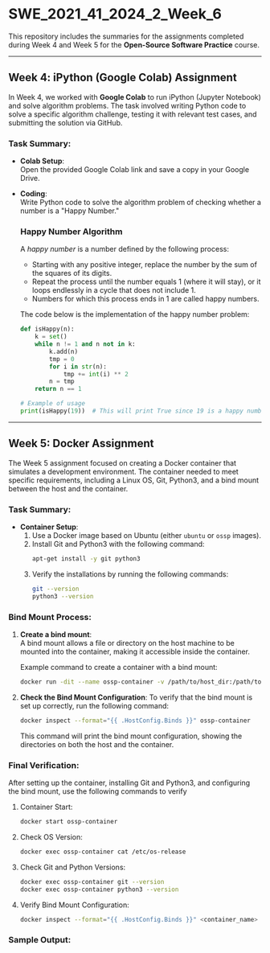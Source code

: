 # SWE_2021_41_2024_2_Week_6

This repository includes the summaries for the assignments completed during Week 4 and Week 5 for the **Open-Source Software Practice** course.

---

## Week 4: iPython (Google Colab) Assignment

In Week 4, we worked with **Google Colab** to run iPython (Jupyter Notebook) and solve algorithm problems. The task involved writing Python code to solve a specific algorithm challenge, testing it with relevant test cases, and submitting the solution via GitHub.

### Task Summary:

- **Colab Setup**:  
  Open the provided Google Colab link and save a copy in your Google Drive.

- **Coding**:  
  Write Python code to solve the algorithm problem of checking whether a number is a "Happy Number."

  ### Happy Number Algorithm
  A *happy number* is a number defined by the following process:
  - Starting with any positive integer, replace the number by the sum of the squares of its digits.
  - Repeat the process until the number equals 1 (where it will stay), or it loops endlessly in a cycle that does not include 1.
  - Numbers for which this process ends in 1 are called happy numbers.

  The code below is the implementation of the happy number problem:
  
  ```python
  def isHappy(n):
      k = set()
      while n != 1 and n not in k:
          k.add(n)
          tmp = 0
          for i in str(n):
              tmp += int(i) ** 2
          n = tmp
      return n == 1
  
  # Example of usage
  print(isHappy(19))  # This will print True since 19 is a happy number
---
## Week 5: Docker Assignment

The Week 5 assignment focused on creating a Docker container that simulates a development environment. The container needed to meet specific requirements, including a Linux OS, Git, Python3, and a bind mount between the host and the container.

### Task Summary:

- **Container Setup**:  
  1. Use a Docker image based on Ubuntu (either `ubuntu` or `ossp` images).  
  2. Install Git and Python3 with the following command:
     ```bash
     apt-get install -y git python3
     ```
  3. Verify the installations by running the following commands:
     ```bash
     git --version
     python3 --version
     ```

### Bind Mount Process:
1. **Create a bind mount**:  
   A bind mount allows a file or directory on the host machine to be mounted into the container, making it accessible inside the container.

   Example command to create a container with a bind mount:
   ```bash
   docker run -dit --name ossp-container -v /path/to/host_dir:/path/to/container_dir ubuntu
2. **Check the Bind Mount Configuration**:
   To verify that the bind mount is set up correctly, run the following command:
   ```bash
   docker inspect --format="{{ .HostConfig.Binds }}" ossp-container
   ```
   This command will print the bind mount configuration, showing the directories on both the host and the container.

### Final Verification:
After setting up the container, installing Git and Python3, and configuring the bind mount, use the following commands to verify
  1. Container Start:
     ```bash
     docker start ossp-container
     ```
  2. Check OS Version:
     ```bash
     docker exec ossp-container cat /etc/os-release
     ```
  3. Check Git and Python Versions:
     ```bash
     docker exec ossp-container git --version
     docker exec ossp-container python3 --version
     ```
  4. Verify Bind Mount Configuration:
     ```bash
     docker inspect --format="{{ .HostConfig.Binds }}" <container_name>
     ```
### Sample Output:

     
